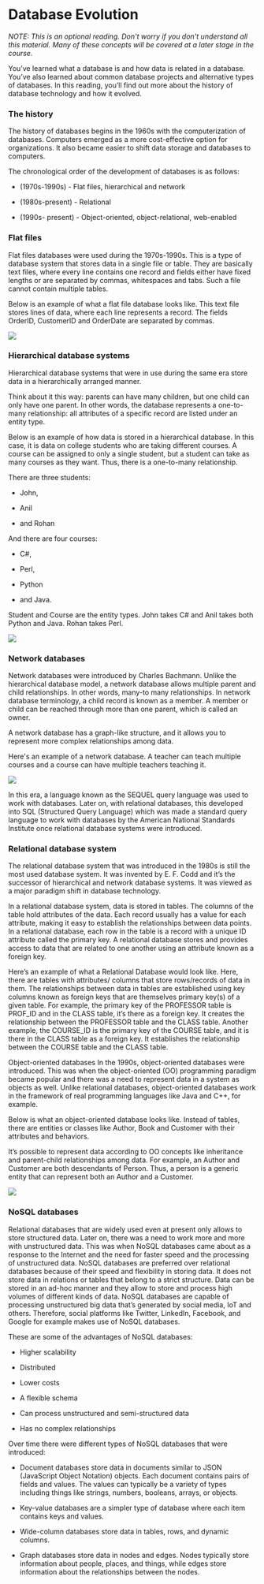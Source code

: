 # Database Evolution
*NOTE: This is an optional reading. Don't worry if you don't understand all this material. Many of these concepts will be covered at a later stage in the course.*

You’ve learned what a database is and how data is related in a database. You’ve also learned about common database projects and alternative types of databases. In this reading, you’ll find out more about the history of database technology and how it evolved.   

### The history
The history of databases begins in the 1960s with the computerization of databases. Computers emerged as a more cost-effective option for organizations. It also became easier to shift data storage and databases to computers.

The chronological order of the development of databases is as follows: 

- (1970s-1990s) - Flat files, hierarchical and network  

- (1980s-present) - Relational  

- (1990s- present) - Object-oriented, object-relational, web-enabled 


### Flat files
Flat files databases were used during the 1970s-1990s. This is a type of database system that stores data in a single file or table. They are basically text files, where every line contains one record and fields either have fixed lengths or are separated by commas, whitespaces and tabs. Such a file cannot contain multiple tables. 

Below is an example of what a flat file database looks like. This text file stores lines of data, where each line represents a record. The fields OrderID, CustomerID and OrderDate are separated by commas.

<img src="flat.png">

### Hierarchical database systems
Hierarchical database systems that were in use during the same era store data in a hierarchically arranged manner. 

Think about it this way: parents can have many children, but one child can only have one parent. In other words, the database represents a one-to-many relationship: all attributes of a specific record are listed under an entity type.

Below is an example of how data is stored in a hierarchical database. In this case, it is data on college students who are taking different courses. A course can be assigned to only a single student, but a student can take as many courses as they want. Thus, there is a one-to-many relationship. 

There are three students:

- John,

- Anil  

- and Rohan  

And there are four courses:

- C#,  

- Perl,

- Python  

- and Java.  

Student and Course are the entity types. John takes C# and Anil takes both Python and Java. Rohan takes Perl.

<img src="Hierarchical.png">

### Network databases
Network databases were introduced by Charles Bachmann. Unlike the hierarchical database model, a network database allows multiple parent and child relationships. In other words, many-to many relationships. In network database terminology, a child record is known as a member. A member or child can be reached through more than one parent, which is called an owner. 

A network database has a graph-like structure, and it allows you to represent more complex relationships among data. 

Here's an example of a network database. A teacher can teach multiple courses and a course can have multiple teachers teaching it.

<img src="Network.png">

In this era, a language known as the SEQUEL query language was used to work with databases. Later on, with relational databases, this developed into SQL (Structured Query Language) which was made a standard query language to work with databases by the American National Standards Institute once relational database systems were introduced.   

### Relational database system
The relational database system that was introduced in the 1980s is still the most used database system. It was invented by E. F. Codd and it’s the successor of hierarchical and network database systems. It was viewed as a major paradigm shift in database technology. 

In a relational database system, data is stored in tables. The columns of the table hold attributes of the data. Each record usually has a value for each attribute, making it easy to establish the relationships between data points. In a relational database, each row in the table is a record with a unique ID attribute called the primary key. A relational database stores and provides access to data that are related to one another using an attribute known as a foreign key. 

Here’s an example of what a Relational Database would look like. Here, there are tables with attributes/ columns that store rows/records of data in them. The relationships between data in tables are established using key columns known as foreign keys that are themselves primary key(s) of a given table. For example, the primary key of the PROFESSOR table is PROF_ID and in the CLASS table, it’s there as a foreign key. It creates the relationship between the PROFESSOR table and the CLASS table. Another example, the COURSE_ID is the primary key of the COURSE table, and it is there in the CLASS table as a foreign key. It establishes the relationship between the COURSE table and the CLASS table.

Object-oriented databases
In the 1990s, object-oriented databases were introduced. This was when the object-oriented (OO) programming paradigm became popular and there was a need to represent data in a system as objects as well. Unlike relational databases, object-oriented databases work in the framework of real programming languages like Java and C++, for example.

Below is what an object-oriented database looks like. Instead of tables, there are entities or classes like Author, Book and Customer with their attributes and behaviors. 

It’s possible to represent data according to OO concepts like inheritance and parent-child relationships among data. For example, an Author and Customer are both descendants of Person. Thus, a person is a generic entity that can represent both an Author and a Customer.

<img src="onject.png">

### NoSQL databases
Relational databases that are widely used even at present only allows to store structured data. Later on, there was a need to work more and more with unstructured data. This was when NoSQL databases came about as a response to the Internet and the need for faster speed and the processing of unstructured data. NoSQL databases are preferred over relational databases because of their speed and flexibility in storing data. It does not store data in relations or tables that belong to a strict structure. Data can be stored in an ad-hoc manner and they allow to store and process high volumes of different kinds of data. NoSQL databases are  capable of processing unstructured big data that’s generated by social media, IoT and others. Therefore, social platforms like Twitter, LinkedIn, Facebook, and Google for example makes use of NoSQL databases. 

These are some of the advantages of NoSQL databases:

- Higher scalability

- Distributed

- Lower costs

- A flexible schema

- Can process unstructured and semi-structured data 

- Has no complex relationships 

Over time there were different types of NoSQL databases that were introduced:

- Document databases store data in documents similar to JSON (JavaScript Object Notation) objects. Each document contains pairs of fields and values. The values can typically be a variety of types including things like strings, numbers, booleans, arrays, or objects. 

- Key-value databases are a simpler type of database where each item contains keys and values. 

- Wide-column databases store data in tables, rows, and dynamic columns. 

- Graph databases store data in nodes and edges. Nodes typically store information about people, places, and things, while edges store information about the relationships between the nodes. 
